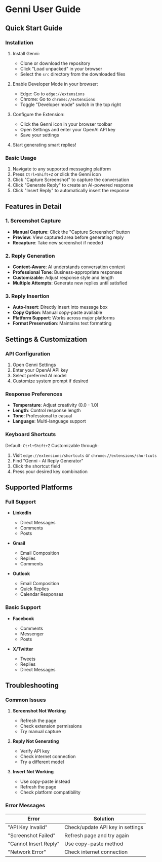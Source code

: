 # Genni User Guide

## Quick Start Guide

### Installation
1. Install Genni:
   - Clone or download the repository
   - Click "Load unpacked" in your browser
   - Select the `src` directory from the downloaded files

2. Enable Developer Mode in your browser:
   - Edge: Go to `edge://extensions`
   - Chrome: Go to `chrome://extensions`
   - Toggle "Developer mode" switch in the top right

3. Configure the Extension:
   - Click the Genni icon in your browser toolbar
   - Open Settings and enter your OpenAI API key
   - Save your settings

4. Start generating smart replies!

### Basic Usage
1. Navigate to any supported messaging platform
2. Press `Ctrl+Shift+Z` or click the Genni icon
3. Click "Capture Screenshot" to capture the conversation
4. Click "Generate Reply" to create an AI-powered response
5. Click "Insert Reply" to automatically insert the response

## Features in Detail

### 1. Screenshot Capture
- **Manual Capture**: Click the "Capture Screenshot" button
- **Preview**: View captured area before generating reply
- **Recapture**: Take new screenshot if needed

### 2. Reply Generation
- **Context-Aware**: AI understands conversation context
- **Professional Tone**: Business-appropriate responses
- **Customizable**: Adjust response style and length
- **Multiple Attempts**: Generate new replies until satisfied

### 3. Reply Insertion
- **Auto-Insert**: Directly insert into message box
- **Copy Option**: Manual copy-paste available
- **Platform Support**: Works across major platforms
- **Format Preservation**: Maintains text formatting

## Settings & Customization

### API Configuration
1. Open Genni Settings
2. Enter your OpenAI API key
3. Select preferred AI model
4. Customize system prompt if desired

### Response Preferences
- **Temperature**: Adjust creativity (0.0 - 1.0)
- **Length**: Control response length
- **Tone**: Professional to casual
- **Language**: Multi-language support

### Keyboard Shortcuts
Default: `Ctrl+Shift+Z`
Customizable through:
1. Visit `edge://extensions/shortcuts` or `chrome://extensions/shortcuts`
2. Find "Genni - AI Reply Generator"
3. Click the shortcut field
4. Press your desired key combination

## Supported Platforms

### Full Support
- **LinkedIn**
  - Direct Messages
  - Comments
  - Posts

- **Gmail**
  - Email Composition
  - Replies
  - Comments

- **Outlook**
  - Email Composition
  - Quick Replies
  - Calendar Responses

### Basic Support
- **Facebook**
  - Comments
  - Messenger
  - Posts

- **X/Twitter**
  - Tweets
  - Replies
  - Direct Messages

## Troubleshooting

### Common Issues

1. **Screenshot Not Working**
   - Refresh the page
   - Check extension permissions
   - Try manual capture

2. **Reply Not Generating**
   - Verify API key
   - Check internet connection
   - Try a different model

3. **Insert Not Working**
   - Use copy-paste instead
   - Refresh the page
   - Check platform compatibility

### Error Messages

| Error | Solution |
|-------|----------|
| "API Key Invalid" | Check/update API key in settings |
| "Screenshot Failed" | Refresh page and try again |
| "Cannot Insert Reply" | Use copy-paste method |
| "Network Error" | Check internet connection |

